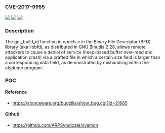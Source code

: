 ### [CVE-2017-9955](https://cve.mitre.org/cgi-bin/cvename.cgi?name=CVE-2017-9955)
![](https://img.shields.io/static/v1?label=Product&message=n%2Fa&color=blue)
![](https://img.shields.io/static/v1?label=Version&message=n%2Fa&color=blue)
![](https://img.shields.io/static/v1?label=Vulnerability&message=n%2Fa&color=brighgreen)

### Description

The get_build_id function in opncls.c in the Binary File Descriptor (BFD) library (aka libbfd), as distributed in GNU Binutils 2.28, allows remote attackers to cause a denial of service (heap-based buffer over-read and application crash) via a crafted file in which a certain size field is larger than a corresponding data field, as demonstrated by mishandling within the objdump program.

### POC

#### Reference
- https://sourceware.org/bugzilla/show_bug.cgi?id=21665

#### Github
- https://github.com/ARPSyndicate/cvemon

